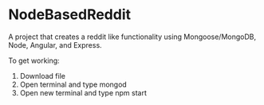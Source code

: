 # NodeBasedReddit

A project that creates a reddit like functionality using Mongoose/MongoDB, Node, Angular, and Express. 

To get working: 
1. Download file
2. Open terminal and type mongod
3. Open new terminal and type npm start
